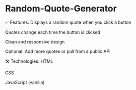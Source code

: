 # Random-Quote-Generator
✅ Features:
Displays a random quote when you click a button

Quotes change each time the button is clicked

Clean and responsive design

Optional: Add more quotes or pull from a public API

🛠️ Technologies:
HTML

CSS

JavaScript (vanilla)

